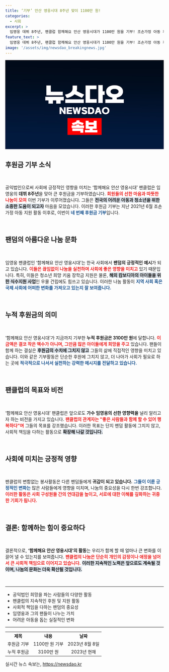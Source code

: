 ```yaml
---
title: ‘기부’ 안산 영웅시대 8주년 맞이 1100만 원!
categories:
  - 사회
excerpt: >
  임영웅 데뷔 8주년, 팬클럽 함께해요 안산 영웅시대가 1100만 원을 기부! 조손가정 아동 후원부터 국제적 나눔까지, 그들이 만들어가는 따뜻한 선한 영향력을 확인하세요!
feature_text: >
  임영웅 데뷔 8주년, 팬클럽 함께해요 안산 영웅시대가 1100만 원을 기부! 조손가정 아동 후원부터 국제적 나눔까지, 그들이 만들어가는 따뜻한 선한 영향력을 확인하세요!
image: '/assets/img/newsdao_breakingnews.jpg'
---
```


<p><img src="/assets/img/newsdao_breakingnews.jpg" alt="firstkoreanews 속보" /></p>

<h2 data-ke-size="size26">후원금 기부 소식</h2>

<p data-ke-size="size16">&nbsp;</p>

<p data-ke-size="size16">공익법인으로써 사회에 긍정적인 영향을 미치는 ‘함께해요 안산 영웅시대’ 팬클럽은 임영웅의 <b>데뷔 8주년</b>을 맞아 큰 후원금을 기부하였습니다. <b><span style="color: #ee2323;">회원들의 선한 마음과 따뜻한 나눔이 모여</span></b> 이번 기부가 이루어졌습니다. 그들은 <b><span style="background-color: #21538527;">전국의 어려운 아동과 청소년을 위한 소중한 도움이 되고자</span></b> 마음을 모았습니다. 이러한 후원금 기부는 지난 2021년 6월 조손가정 아동 지원 활동 이후로, 이번이 <b><span style="color: #1a5490;">네 번째 후원금 기부</span></b>입니다.</p>

<p data-ke-size="size16">&nbsp;</p>

<h2 data-ke-size="size26">팬덤의 아름다운 나눔 문화</h2>

<p data-ke-size="size16">&nbsp;</p>

<p data-ke-size="size16">임영웅 팬클럽인 ‘함께해요 안산 영웅시대’는 한국 사회에서 <b>팬덤의 긍정적인 예시</b>가 되고 있습니다. <b><span style="color: #ee2323;">이들은 끊임없이 나눔을 실천하며 사회에 좋은 영향을 미치고</span></b> 있기 때문입니다. 특히, 이들은 청소년 희망 키움 장학금 지원은 물론, <b><span style="background-color: #21538527;">해외 캄보디아의 아이들을 위한 식수지원 사업</span></b>인 우물 건립에도 힘쓰고 있습니다. 이러한 나눔 활동이 <b><span style="color: #1a5490;">지역 사회 혹은 국제 사회에 어떠한 변화를 가져오고 있는지 잘 보여줍니다.</span></b></p>

<p data-ke-size="size16">&nbsp;</p>

<h2 data-ke-size="size26">누적 후원금의 의미</h2>

<p data-ke-size="size16">&nbsp;</p>

<p data-ke-size="size16">‘함께해요 안산 영웅시대’가 지금까지 기부한 <b>누적 후원금은 3100만 원</b>에 달합니다. <b><span style="color: #ee2323;">이 금액은 결코 작은 액수가 아니며, 그만큼 많은 아이들에게 희망을 주고</span></b> 있습니다. 팬들이 함께 하는 결실은 <b><span style="background-color: #21538527;">후원금의 수치에 그치지 않고</span></b> 그들의 삶에 직접적인 영향을 미치고 있습니다. 이와 같은 기부활동은 단순한 후원에 그치지 않고, 더 나아가 사회가 필요로 하는 곳에 <b><span style="color: #1a5490;">적극적으로 나서서 실천하는 강력한 메시지를 전달하고 있습니다.</span></b></p>

<p data-ke-size="size16">&nbsp;</p>

<h2 data-ke-size="size26">팬클럽의 목표와 비전</h2>

<p data-ke-size="size16">&nbsp;</p>

<p data-ke-size="size16">‘함께해요 안산 영웅시대’ 팬클럽은 앞으로도 <b>가수 임영웅의 선한 영향력을</b> 널리 알리고자 하는 비전을 가지고 있습니다. <b><span style="color: #ee2323;">팬클럽의 관계자는 "좋은 사람들과 함께 할 수 있어 행복하다"며</span></b> 그들의 목표를 강조했습니다. 이러한 목표는 단지 팬덤 활동에 그치지 않고, 사회적 책임을 다하는 활동으로 <b><span style="background-color: #21538527;">확장해 나갈 것입니다.</span></b></p>

<p data-ke-size="size16">&nbsp;</p>

<h2 data-ke-size="size26">사회에 미치는 긍정적 영향</h2>

<p data-ke-size="size16">&nbsp;</p>

<p data-ke-size="size16">팬클럽의 변함없는 봉사활동은 다른 팬덤들에게 <b>귀감이 되고 있습니다.</b> <b><span style="color: #1a5490;">그들이 이룬 긍정적인 변화는</span></b> 많은 사람들에게 영향을 미치며, 나눔의 중요성을 다시 한번 강조합니다. <b><span style="color: #ee2323;">이러한 활동은 사회 구성원들 간의 연대감을 높이고, 서로에 대한 이해를 깊화하는 귀중한 기회가 됩니다.</span></b></p>

<p data-ke-size="size16">&nbsp;</p>

<h2 data-ke-size="size26">결론: 함께하는 힘이 중요하다</h2>

<p data-ke-size="size16">&nbsp;</p>

<p data-ke-size="size16">결론적으로, <b>‘함께해요 안산 영웅시대’의 활동</b>는 우리가 함께 할 때 얼마나 큰 변화를 이끌어 낼 수 있는지를 보여줍니다. <b><span style="color: #ee2323;">팬클럽의 나눔은 단순히 개인의 감정이나 애정을 넘어서 큰 사회적 책임으로 이어지고 있습니다.</span></b> <b><span style="background-color: #21538527;">이러한 지속적인 노력은 앞으로도 계속될 것이며, 나눔의 문화는 더욱 확산될 것입니다.</span></b></p>

<p data-ke-size="size16">&nbsp;</p>

<hr />

<ul>
<li>공익법인 희망을 파는 사람들의 다양한 활동</li>
<li>팬클럽의 지속적인 후원 및 지원 활동</li>
<li>사회적 책임을 다하는 팬덤의 중요성</li>
<li>임영웅과 그의 팬들이 나누는 가치</li>
<li>어려운 아동을 돕는 실질적인 변화</li>
</ul>

<hr />

<table style="width: 100%;">
<tr>
<td style="text-align: center; height: 17px;"><b>제목</b></td>
<td style="text-align: center; height: 17px;"><b>내용</b></td>
<td style="text-align: center; height: 17px;"><b>날짜</b></td>
</tr>
<tr>
<td style="text-align: center; height: 17px;">후원금 기부</td>
<td style="text-align: center; height: 17px;">1100만 원 기부</td>
<td style="text-align: center; height: 17px;">2023년 8월 8일</td>
</tr>
<tr>
<td style="text-align: center; height: 17px;">누적 후원금</td>
<td style="text-align: center; height: 17px;">3100만 원</td>
<td style="text-align: center; height: 17px;">2023년 현재</td>
</tr>
</table>
실시간 뉴스 속보는, <a href="https://newsdao.kr" rel="dofollow">https://newsdao.kr</a>


